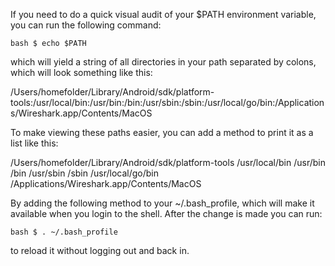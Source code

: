 If you need to do a quick visual audit of your $PATH environment variable, you can run the following command:

`
bash $ echo $PATH
`

which will yield a string of all directories in your path separated by colons, which will look something like this:

/Users/homefolder/Library/Android/sdk/platform-tools:/usr/local/bin:/usr/bin:/bin:/usr/sbin:/sbin:/usr/local/go/bin:/Applications/Wireshark.app/Contents/MacOS

To make viewing these paths easier, you can add a method to print it as a list like this:

/Users/homefolder/Library/Android/sdk/platform-tools
/usr/local/bin
/usr/bin
/bin
/usr/sbin
/sbin
/usr/local/go/bin
/Applications/Wireshark.app/Contents/MacOS

By adding the following method to your ~/.bash_profile, which will make it available when you login to the shell. After the change is made you can run:

`
bash $ . ~/.bash_profile
`

to reload it without logging out and back in.

